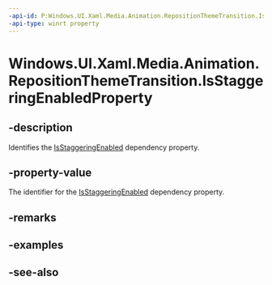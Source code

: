 ```yaml
---
-api-id: P:Windows.UI.Xaml.Media.Animation.RepositionThemeTransition.IsStaggeringEnabledProperty
-api-type: winrt property
---
```


<!-- Property syntax
public Windows.UI.Xaml.DependencyProperty IsStaggeringEnabledProperty { get; }
-->

# Windows.UI.Xaml.Media.Animation.RepositionThemeTransition.IsStaggeringEnabledProperty

## -description
Identifies the [IsStaggeringEnabled](repositionthemetransition_isstaggeringenabled.md) dependency property.



## -property-value
The identifier for the [IsStaggeringEnabled](repositionthemetransition_isstaggeringenabled.md) dependency property.

## -remarks

## -examples

## -see-also
